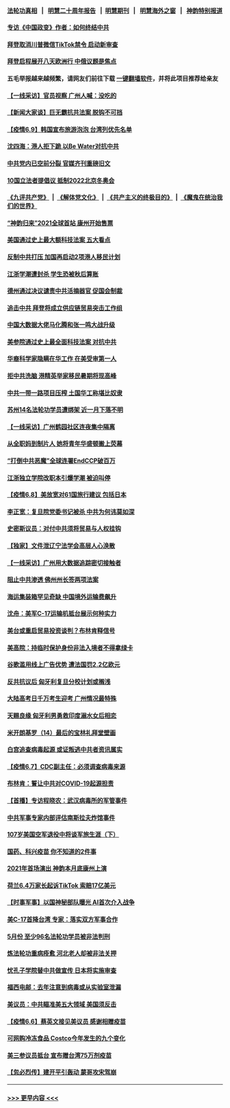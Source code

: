#### [法轮功真相](https://github.com/gfw-breaker/truth/blob/master/README.md?t=0) &nbsp;&nbsp;|&nbsp;&nbsp; [明慧二十周年报告](https://github.com/gfw-breaker/mh-reports/blob/master/README.md?t=0) &nbsp;&nbsp;|&nbsp;&nbsp;[明慧期刊](https://github.com/gfw-breaker/mh-qikan) &nbsp;&nbsp;|&nbsp;&nbsp; [明慧海外之窗](https://github.com/gfw-breaker/mh-news/blob/master/README.md?t=0) &nbsp;&nbsp;|&nbsp;&nbsp; [神韵特别报道](https://github.com/gfw-breaker/mh-news/blob/master/shenyun.md?t=0)
#### [专访《中国政变》作者：如何终结中共](../pages/nf4514/n13010323.md?t=06100402) 
#### [拜登取消川普微信TikTok禁令 启动新审查](../pages/nf4514/n13010792.md?t=06100402) 
#### [拜登启程展开八天欧洲行 中俄议题是焦点](../pages/nf4514/n13010507.md?t=06100402) 
#### 五毛举报越来越频繁，请网友们前往下载 [一键翻墙软件](https://github.com/gfw-breaker/ssr-accounts)，并将此项目推荐给亲友
#### [【一线采访】官员视察 广州人喊：没吃的](../pages/nf4514/n13010469.md?t=06100402) 
#### [【新闻大家谈】巨无霸抗共法案 脱钩不可挡](../pages/nf4514/n13008851.md?t=06100402) 
#### [【疫情6.9】韩国宣布旅游泡泡 台湾列优先名单](../pages/nf4514/n13009873.md?t=06100402) 
#### [沈四海：港人拒下跪 以Be Water对抗中共](../pages/nf4514/n13009526.md?t=06100402) 
#### [中共党内已空前分裂 官媒齐刊重磅旧文](../pages/nf4514/n13009978.md?t=06100402) 
#### [10国立法者提倡议 抵制2022北京冬奥会](../pages/nf4514/n13008877.md?t=06100402) 
#### [《九评共产党》](https://github.com/begood0513/9ping.md/blob/master/README.md) &nbsp;|&nbsp; [《解体党文化》](../../../../jtdwh.md/blob/master/README.md)  &nbsp;|&nbsp; [《共产主义的终极目的》](../../../../gczydzjmd.md/blob/master/README.md) &nbsp;|&nbsp; [《魔鬼在统治我们的世界》](../../../../mgztzwmdsj.md/blob/master/README.md) 
#### [“神韵归来”2021全球首站 康州开始售票](../pages/nf4514/n13009163.md?t=06100402) 
#### [美国通过史上最大额科技法案 五大看点](../pages/nf4514/n13008950.md?t=06100402) 
#### [反制中共打压 加国再启动2项港人移民计划](../pages/nf4514/n13008531.md?t=06100402) 
#### [江浙学潮遭封杀 学生恐被秋后算账](../pages/nf4514/n13007968.md?t=06100402) 
#### [德州通过决议谴责中共活摘器官 促国会制裁](../pages/nf4514/n13009046.md?t=06100402) 
#### [追击中共 拜登将成立供应链贸易突击工作组](../pages/nf4514/n13007965.md?t=06100402) 
#### [中国大数据大佬马化腾和张一鸣大战升级](../pages/nf4514/n13008825.md?t=06100402) 
#### [美参院通过史上最全面科技法案 对抗中共](../pages/nf4514/n13007924.md?t=06100402) 
#### [华裔科学家隐瞒在华工作 在美受审第一人](../pages/nf4514/n13008002.md?t=06100402) 
#### [拒中共洗脑 港精英举家移民暑期将现高峰](../pages/nf4514/n13008457.md?t=06100402) 
#### [中共一带一路项目压榨 土国华工称堪比奴隶](../pages/nf4514/n13003720.md?t=06100402) 
#### [苏州14名法轮功学员遭绑架 近一月下落不明](../pages/nf4514/n13007209.md?t=06100402) 
#### [【一线采访】广州鹤园社区连夜集中隔离](../pages/nf4514/n13008208.md?t=06100402) 
#### [从全职妈到制片人 她将青年华盛顿搬上荧幕](../pages/nf4514/n13007553.md?t=06100402) 
#### [“打倒中共恶魔”全球连署EndCCP破百万](../pages/nf4514/n13006728.md?t=06100402) 
#### [江浙独立学院改职本引爆学潮 被迫叫停](../pages/nf4514/n13005910.md?t=06100402) 
#### [【疫情6.8】美放宽对61国旅行建议 包括日本](../pages/nf4514/n13007207.md?t=06100402) 
#### [李正宽：复旦院党委书记被杀 中共为何讳莫如深](../pages/nf4514/n13006751.md?t=06100402) 
#### [史密斯议员：对付中共须将贸易与人权挂钩](../pages/nf4514/n13006316.md?t=06100402) 
#### [【独家】文件泄辽宁法学会高层人心涣散](../pages/nf4514/n13004923.md?t=06100402) 
#### [【一线采访】广州用大数据追踪密切接触者](../pages/nf4514/n13006305.md?t=06100402) 
#### [阻止中共渗透 佛州州长签两项法案](../pages/nf4514/n13006230.md?t=06100402) 
#### [海运集装箱罕见奇缺 中国境外运输费飙升](../pages/nf4514/n13006100.md?t=06100402) 
#### [沈舟：美军C-17运输机抵台展示何种实力](../pages/nf4514/n13005684.md?t=06100402) 
#### [美台或重启贸易投资谈判？布林肯释信号](../pages/nf4514/n13005778.md?t=06100402) 
#### [美高院：持临时保护身份非法入境者不得拿绿卡](../pages/nf4514/n13005764.md?t=06100402) 
#### [谷歌滥用线上广告优势 遭法国罚2.2亿欧元](../pages/nf4514/n13005316.md?t=06100402) 
#### [反共抗议后 匈牙利复旦分校计划或搁浅](../pages/nf4514/n13004975.md?t=06100402) 
#### [大陆高考日千万考生迎考 广州情况最特殊](../pages/nf4514/n13004729.md?t=06100402) 
#### [天赐良缘 匈牙利男勇救印度溺水女后相恋](../pages/nf4514/n13004335.md?t=06100402) 
#### [米开朗基罗（14）最后的宝林礼拜堂壁画](../pages/nf4514/n12978964.md?t=06100402) 
#### [白宫追查病毒起源 或证叛逃中共者资讯属实](../pages/nf4514/n13004996.md?t=06100402) 
#### [【疫情6.7】CDC副主任：必须调查病毒来源](../pages/nf4514/n13004599.md?t=06100402) 
#### [布林肯：誓让中共对COVID-19起源担责](../pages/nf4514/n13004486.md?t=06100402) 
#### [【首播】专访程晓农：武汉病毒所的军管事件](../pages/nf4514/n13003417.md?t=06100402) 
#### [中共军事专家内部评估南斯拉夫炸馆事件](../pages/nf4514/n13000841.md?t=06100402) 
#### [107岁美国空军退役中将谈军旅生涯（下）](../pages/nf4514/n13004007.md?t=06100402) 
#### [国药、科兴疫苗 你不知道的2件事](../pages/nf4514/n13003685.md?t=06100402) 
#### [2021年首场演出 神韵本月底康州上演](../pages/nf4514/n13001364.md?t=06100402) 
#### [荷兰6.4万家长起诉TikTok 索赔17亿美元](../pages/nf4514/n13003491.md?t=06100402) 
#### [【时事军事】以国神秘部队曝光 AI首次介入战争](../pages/nf4514/n13001442.md?t=06100402) 
#### [美C-17首降台湾 专家：落实双方军事合作](../pages/nf4514/n13002817.md?t=06100402) 
#### [5月份 至少96名法轮功学员被非法判刑](../pages/nf4514/n13003083.md?t=06100402) 
#### [炼法轮功重病痊愈 河北老人却被非法关押](../pages/nf4514/n13002832.md?t=06100402) 
#### [忧孔子学院替中共做宣传 日本将实施审查](../pages/nf4514/n13003015.md?t=06100402) 
#### [福西电邮：去年注意到病毒或从实验室泄漏](../pages/nf4514/n13000275.md?t=06100402) 
#### [美议员：中共瞄准美五大领域 美国须反击](../pages/nf4514/n13000366.md?t=06100402) 
#### [【疫情6.6】蔡英文接见美议员 感谢相赠疫苗](../pages/nf4514/n13002610.md?t=06100402) 
#### [可网购冷冻食品 Costco今年发生的九个变化](../pages/nf4514/n12997582.md?t=06100402) 
#### [美三参议员抵台 宣布赠台湾75万剂疫苗](../pages/nf4514/n13002106.md?t=06100402) 
#### [【忽必烈传】建开平引轰动 蒙哥攻宋驾崩](../pages/nf4514/n12996820.md?t=06100402) 

----
#### [ >>> 更早内容 <<< ](../indexes/nf4514-earlier.md)
